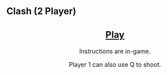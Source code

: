 ## Clash (2 Player)

<center>
<h2>
<a href="https://jroo3121.github.io/reps/clash.html">Play</a>
  </h2>
<p>
 Instructions are in-game. 
  <p>
  Player 1 can also use Q to shoot. 
